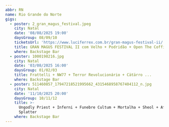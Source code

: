 ```yaml
---
abbr: RN
name: Rio Grande do Norte
gigs:
  - poster: 2_gran_magus_festival.jpeg
    city: Natal
    date: '08/08/2025 19:00'
    daysGroup: 08/09/10
    ticketsUrl: 'https://www.luciferrex.com.br/gran-magus-festival-ii/'
    title: GRAN MAGUS FESTIVAL II com Velho + Podridão + Open The Coffin ...
    where: Backstage Bar
  - poster: 1000198216.jpg
    city: Natal
    date: '03/08/2025 16:00'
    daysGroup: 01/02/03
    title: Frattelli + NW77 + Terror Revolucionário + Cätärro ...
    where: Backstage Bar
  - poster: 511460857_17947218521995662_4315468958767404112_n.jpg
    city: Natal
    date: '11/10/2025 20:00'
    daysGroup: 10/11/12
    title: >-
      Ungodly Priest + Inferni + Funebre Cultum + Mortalha + Sheol + Afterbleed
      Splatter
    where: Backstage Bar
---
```


